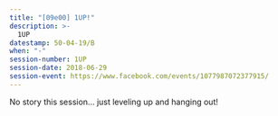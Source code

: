 ```yaml
---
title: "[09e00] 1UP!"
description: >-
  1UP
datestamp: 50-04-19/B
when: "-"
session-number: 1UP
session-date: 2018-06-29
session-event: https://www.facebook.com/events/1077987072377915/
---
```


No story this session... just leveling up and hanging out!
